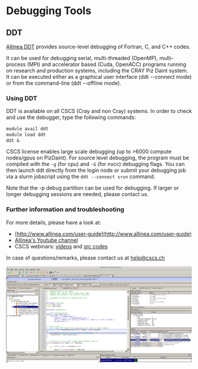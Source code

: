 # Debugging Tools

## DDT

[Allinea DDT](https://www.allinea.com/products/ddt) provides source-level
debugging of Fortran, C, and C++ codes.

It can be used for debugging serial, multi-threaded (OpenMP), multi-process
(MPI) and accelerator based (Cuda, OpenACC) programs running on research and
production systems, including the CRAY Piz Daint system. It can be executed
either as a graphical user interface (ddt --connect mode) or from the
command-line (ddt --offline mode).

### Using DDT

DDT is available on all CSCS (Cray and non Cray) systems. In order to check and
use the debugger, type the following commands:

```
module avail ddt  
module load ddt  
ddt &
```

CSCS license enables large scale debugging (up to >6000 compute nodes/gpus on
PizDaint).  For source level debugging, the program must be compiled with the
`-g` (for cpu) and `-G` (for nvcc) debugging flags.  You can then launch ddt
directly from the login node or submit your debugging job via a slurm jobscript
using the `ddt --connect srun` command.

Note that the -p debug partition can be used for debugging. If larger or longer
debugging sessions are needed, please contact us.  

### Further information and troubleshooting

For more details, please have a look at:

* [http://www.allinea.com/user-guide](http://www.allinea.com/user-guide)
* [Allinea's Youtube channel](http://www.youtube.com/user/AllineaSoftware/videos)
* CSCS webinars: [videos](https://www.youtube.com/playlist?list=PL1tk5lGm7zvR1CPR9KYZZEyRlCYQYY-Xp) and [src codes](ftp://ftp.cscs.ch/out/jgp/allinea/2016-allinea-cscs-codes.tgz)

In case of questions/remarks, please contact us at [help@cscs.ch](mailto:help@cscs.ch)

![ddt_daint](img/ddt_pizdaint.png)

